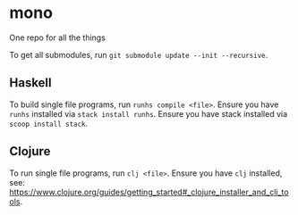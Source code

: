 # mono

One repo for all the things

To get all submodules, run `git submodule update --init --recursive`.

## Haskell

To build single file programs, run `runhs compile <file>`. Ensure you have `runhs` installed via `stack install runhs`. Ensure you have stack installed via `scoop install stack`.

## Clojure

To run single file programs, run `clj <file>`. Ensure you have `clj` installed, see: https://www.clojure.org/guides/getting_started#_clojure_installer_and_cli_tools.
